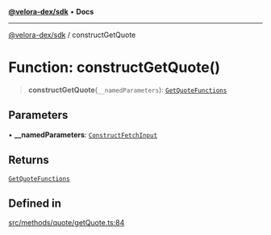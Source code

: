[**@velora-dex/sdk**](../README.md) • **Docs**

***

[@velora-dex/sdk](../globals.md) / constructGetQuote

# Function: constructGetQuote()

> **constructGetQuote**(`__namedParameters`): [`GetQuoteFunctions`](../type-aliases/GetQuoteFunctions.md)

## Parameters

• **\_\_namedParameters**: [`ConstructFetchInput`](../interfaces/ConstructFetchInput.md)

## Returns

[`GetQuoteFunctions`](../type-aliases/GetQuoteFunctions.md)

## Defined in

[src/methods/quote/getQuote.ts:84](https://github.com/VeloraDEX/sdk/blob/master/src/methods/quote/getQuote.ts#L84)
